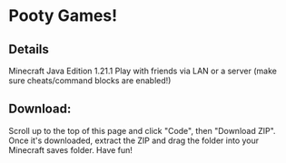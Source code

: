 # Pooty Games!

## Details
Minecraft Java Edition 1.21.1
Play with friends via LAN or a server (make sure cheats/command blocks are enabled!)

## Download:
Scroll up to the top of this page and click "Code", then "Download ZIP". Once it's downloaded, extract the ZIP and drag the folder into your Minecraft saves folder. Have fun!
